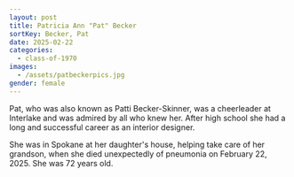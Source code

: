 ```yaml
---
layout: post
title: Patricia Ann "Pat" Becker
sortKey: Becker, Pat
date: 2025-02-22
categories:
  - class-of-1970
images:
  - /assets/patbeckerpics.jpg
gender: female
---
```

Pat, who was also known as Patti Becker-Skinner, was a cheerleader at Interlake and was admired by all who knew her. After high school she had a long and successful career as an interior designer.

She was in Spokane at her daughter's house, helping take care of her grandson, when she died unexpectedly of pneumonia on February 22, 2025. She was 72 years old.